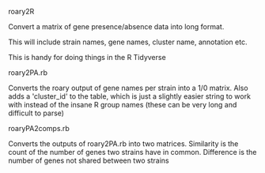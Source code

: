 roary2R

Convert a matrix of gene presence/absence data into long format.

This will include strain names, gene names, cluster name, annotation etc.

This is handy for doing things in the R Tidyverse

roary2PA.rb

Converts the roary output of gene names per strain into a 1/0 matrix. Also adds a 'cluster_id' to the table, which is just a slightly easier string to work with instead of the insane R group names (these can be very long and difficult to parse)

roaryPA2comps.rb

Converts the outputs of roary2PA.rb into two matrices.  Similarity is the count of the number of genes two strains have in common. Difference is the number of genes not shared between two strains
